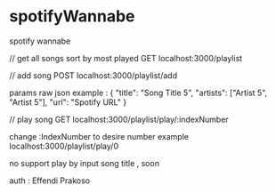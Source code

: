 # spotifyWannabe
spotify wannabe

// get all songs sort by most played
GET localhost:3000/playlist 

// add song 
POST localhost:3000/playlist/add

params raw json example : 
{
  "title": "Song Title 5",
  "artists": ["Artist 5", "Artist 5"],
  "url": "Spotify URL"
}

// play song 
GET localhost:3000/playlist/play/:indexNumber

change :IndexNumber to desire number 
example localhost:3000/playlist/play/0

no support play by input song title , soon

auth : Effendi Prakoso
